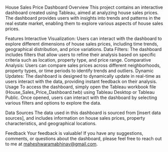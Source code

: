 House Sales Price Dashboard
Overview
This project contains an interactive dashboard created using Tableau, aimed at analyzing house sales prices. The dashboard provides users with insights into trends and patterns in the real estate market, enabling them to explore various aspects of house sales prices.

Features
Interactive Visualization: Users can interact with the dashboard to explore different dimensions of house sales prices, including time trends, geographical distribution, and price variations.
Data Filters: The dashboard includes filters that allow users to refine their analysis based on specific criteria such as location, property type, and price range.
Comparative Analysis: Users can compare sales prices across different neighborhoods, property types, or time periods to identify trends and outliers.
Dynamic Updates: The dashboard is designed to dynamically update in real-time as users interact with the data, providing instant feedback on their analysis.
Usage
To access the dashboard, simply open the Tableau workbook file (House_Sales_Price_Dashboard.twb) using Tableau Desktop or Tableau Public. Once opened, users can interact with the dashboard by selecting various filters and options to explore the data.

Data Sources
The data used in this dashboard is sourced from [insert data sources], and includes information on house sales prices, property characteristics, and geographical locations.

Feedback
Your feedback is valuable! If you have any suggestions, comments, or questions about the dashboard, please feel free to reach out to me at maheshwaramabhinav@gmail.com.
